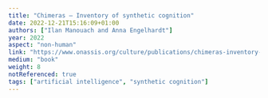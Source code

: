 ```yaml
---
title: "Chimeras – Inventory of synthetic cognition"
date: 2022-12-21T15:16:09+01:00
authors: ["Ilan Manouach and Anna Engelhardt"]
year: 2022
aspect: "non-human"
link: "https://www.onassis.org/culture/publications/chimeras-inventory-of-synthetic-cognition"
medium: "book"
weight: 8
notReferenced: true
tags: ["artificial intelligence", "synthetic cognition"]
---
```

